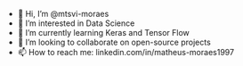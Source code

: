 - 👋 Hi, I’m @mtsvi-moraes
- 👀 I’m interested in Data Science
- 🌱 I’m currently learning Keras and Tensor Flow
- 💞️ I’m looking to collaborate on open-source projects
- 📫 How to reach me: linkedin.com/in/matheus-moraes1997

<!---
mtsvi-moraes/mtsvi-moraes is a ✨ special ✨ repository because its `README.md` (this file) appears on your GitHub profile.
You can click the Preview link to take a look at your changes.
--->

